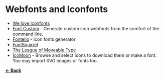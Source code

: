 # Webfonts and Iconfonts

- [We love Iconfonts](http://weloveiconfonts.com/)
- [Font Custom](http://fontcustom.com/) - Generate custom icon webfonts from the comfort of the command line.
- [Fontello](http://fontello.com/) - icon fonts generator
- [FontSquirrel](http://www.fontsquirrel.com/)
- [The League of Moveable Type](http://www.theleagueofmoveabletype.com/)
- [IcoMoon](http://icomoon.io/app/) - Browse and select icons to download them or make a font. You may import SVG images or fonts too.

**[← Back](README.md)**